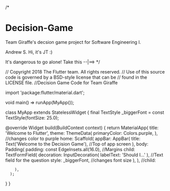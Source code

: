/* 
# Decision-Game
Team Giraffe's decsion game project for Software Engineering I.

Andrew S.
Hi, it's JT :)

It's dangerous to go alone! Take this --|==>
*/

// Copyright 2018 The Flutter team. All rights reserved.
// Use of this source code is governed by a BSD-style license that can be
// found in the LICENSE file.
//Decision Game Code for Team Giraffe

import 'package:flutter/material.dart';

void main() => runApp(MyApp());

class MyApp extends StatelessWidget {
  final TextStyle _biggerFont = const TextStyle(fontSize: 25.0);

  @override
  Widget build(BuildContext context) {
    return MaterialApp(
      title: 'Welcome to Flutter',
      theme: ThemeData(
        primaryColor: Colors.purple,
      ), //changes color to purple
      home: Scaffold(
        appBar: AppBar(
          title: Text('Welcome to the Decision Game'),  //Top of app screen
        ),
        body: Padding(
          padding: const EdgeInsets.all(16.0),  //Margins
          child: TextFormField(
            decoration: InputDecoration(
                labelText: 'Should I...'
            ), //Text field for the question
            style: _biggerFont,  //changes font size
          ),
          ),
          //child:

        ),
      );
  }
}